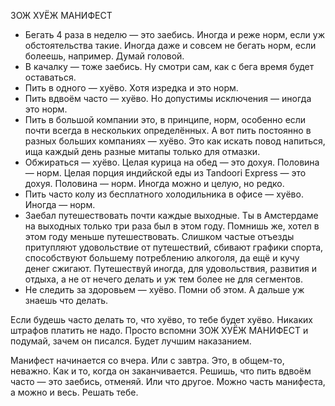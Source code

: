 ЗОЖ ХУЁЖ МАНИФЕСТ

* Бегать 4 раза в неделю — это заебись. Иногда и реже норм, если уж обстоятельства такие. Иногда даже и совсем не бегать норм, если болеешь, например. Думай головой.
* В качалку — тоже заебись. Ну смотри сам, как с бега время будет оставаться.
* Пить в одного — хуёво. Хотя изредка и это норм.
* Пить вдвоём часто — хуёво. Но допустимы исключения — иногда это норм.
* Пить в большой компании это, в принципе, норм, особенно если почти всегда в нескольких определённых. А вот пить постоянно в разных больших компаниях — хуёво. Это как искать повод напиться, ища каждый день разные митапы только для отмазки.
* Обжираться — хуёво. Целая курица на обед — это дохуя. Половина — норм. Целая порция индийской еды из Tandoori Express  — это дохуя. Половина — норм. Иногда можно и целую, но редко.
* Пить часто колу из бесплатного холодильника в офисе — хуёво. Иногда — норм. 
* Заебал путешествовать почти каждые выходные. Ты в Амстердаме на выходных только три раза был в этом году. Помнишь же, хотел в этом году меньше путешествовать. Слишком частые отъезды притупляют удовольствие от путешествий, сбивают графики спорта, способствуют большему потреблению алкоголя, да ещё и кучу денег сжигают. Путешествуй иногда, для удовольствия, развития и отдыха, а не от нечего делать и уж тем более не для сегментов.
* Не следить за здоровьем — хуёво. Помни об этом. А дальше уж знаешь что делать.

Если будешь часто делать то, что хуёво, то тебе будет хуёво. Никаких штрафов платить не надо. Просто вспомни ЗОЖ ХУЁЖ МАНИФЕСТ и подумай, зачем он писался. Будет лучшим наказанием. 

Манифест начинается со вчера. Или с завтра. Это, в общем-то, неважно. Как и то, когда он заканчивается. Решишь, что пить вдвоём часто — это заебись, отменяй. Или что другое. Можно часть манифеста, а можно и весь. Решать тебе.


